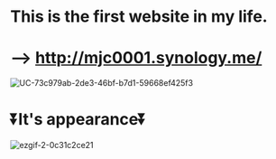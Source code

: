 # This is the first website in my life.

  # --> http://mjc0001.synology.me/ <br/>
  ![UC-73c979ab-2de3-46bf-b7d1-59668ef425f3](https://user-images.githubusercontent.com/77813202/164992956-be150a82-97f8-4e23-8be8-d7e8f5e10dfe.jpg)





   # ⏬It's appearance⏬ <br/>
   ![ezgif-2-0c31c2ce21](https://user-images.githubusercontent.com/77813202/164993160-68640256-c9c9-4e8d-8524-9050961c61dd.gif)



